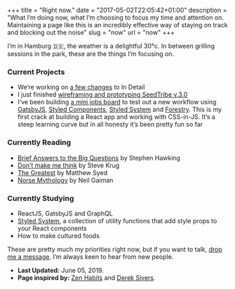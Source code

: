 +++
title = "Right now."
date = "2017-05-02T22:05:42+01:00"
description = "What I’m doing now, what I’m choosing to focus my time and attention on. Maintaining a page like this is an incredibly effective way of staying on track and blocking out the noise"
slug = "now"
url = "now"
+++

I’m in Hamburg 🇩🇪, the weather is a delightful 30°c. In between grilling sessions in the park, these are the things I’m focusing on.

### Current Projects

- We’re working on [a few changes](https://harrycr.es/2Z6HF7l) to In Detail
- I just finished [wireframing and prototyping SeedTribe v.3.0](https://harrycr.es/2IjtyVF)
- I’ve been building [a mini jobs board](https://clever-perlman-f0786d.netlify.com/) to test out a new workflow using [GatsbyJS](https://www.gatsbyjs.org/), [Styled Components](https://www.styled-components.com/), [Styled System](https://styled-system.com/) and [Forestry](https://forestry.io/). This is my first crack at building a React app and working with CSS-in-JS. It’s a steep learning curve but in all honesty it’s been pretty fun so far


### Currently Reading

- [Brief Answers to the Big Questions](https://www.goodreads.com/book/show/40277241-brief-answers-to-the-big-questions) by Stephen Hawking
- [Don’t make me think](https://www.goodreads.com/book/show/41009404-dont-make-me-think) by Steve Krug
- [The Greatest](https://www.goodreads.com/book/show/34056102-the-greatest) by Matthew Syed
- [Norse Mythology](https://www.goodreads.com/book/show/37903770-norse-mythology) by Neil Gaiman


### Currently Studying

- ReactJS, GatsbyJS and GraphQL
- [Styled System](https://styled-system.com/), a collection of utility functions that add style props to your React components
- How to make cultured foods

These are pretty much my priorities right now, but if you want to talk, [drop me a message](/contact/). I’m always keen to hear from new people.

- **Last Updated:** June 05, 2019.
- **Page inspired by:** [Zen Habits](https://zenhabits.net/now/) and [Derek Sivers](https://nownownow.com/about).
